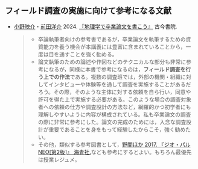 ## フィールド調査の実施に向けて参考になる文献

- [小野映介](https://researchmap.jp/rinani)・[前田洋介](https://researchmap.jp/y.maeda) 2024. [『地理学で卒業論文を書こう』](https://www.kokon.co.jp/book/b641277.html) 古今書院.
   >- 卒論執筆者向けの参考書であるが，卒業論文を執筆するための資質能力を養う機会が本講義には豊富に含まれていることから，一度は目を通すことを強く勧める。
   >- 論文執筆のための論述や作図などのテクニカルな部分も非常に参考になるが，同様に本書で参考になるのは，**フィールド調査を行う上での作法**である。複数の調査班では，外部の機関・組織に対してインタビューや体験等を通して調査を実施することがあるだろう。その際，そのような主体に対する依頼を自ら行い，同意や許可を得た上で実施する必要がある。このような場合の調査対象者への依頼の仕方や調査設計の方法など，網羅的かつ初学者にも理解しやすいように内容が構成されている。私も卒業論文の調査の際に非常に参考にした。論文の完成のためには，入念な調査設計が重要であることを身をもって経験したからこそ，強く勧めたい。
   >- その他，類似する参考図書として，[野間ほか 2017. 『ジオ・パルNEO[第2版]』 海青社.](https://www.kaiseisha-press.ne.jp/ISBN9784860993153.html)なども参考にするとよい。もちろん最優先は授業レジュメ。

